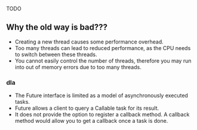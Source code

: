 TODO

## Why the old way is bad???

- Creating a new thread causes some performance overhead.
- Too many threads can lead to reduced performance, as the CPU needs to switch between these threads.
- You cannot easily control the number of threads, therefore you may run into out of memory errors due to too many threads.

### dla

- The Future interface is limited as a model of asynchronously executed tasks. 
- Future allows a client to query a Callable task for its result. 
- It does not provide the option to register a callback method. A callback method would allow you to get a callback once a task is done. 
